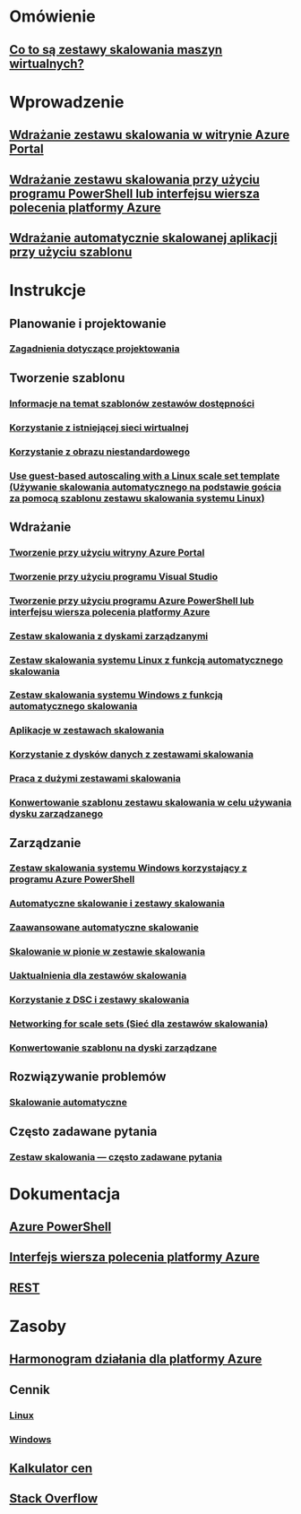 # Omówienie
## [Co to są zestawy skalowania maszyn wirtualnych?](virtual-machine-scale-sets-overview.md)

# Wprowadzenie
## [Wdrażanie zestawu skalowania w witrynie Azure Portal](virtual-machine-scale-sets-portal-create.md)
## [Wdrażanie zestawu skalowania przy użyciu programu PowerShell lub interfejsu wiersza polecenia platformy Azure](virtual-machine-scale-sets-create.md)
## [Wdrażanie automatycznie skalowanej aplikacji przy użyciu szablonu](virtual-machine-scale-sets-deploy-scaling-app-template.md)

# Instrukcje
## Planowanie i projektowanie
### [Zagadnienia dotyczące projektowania](virtual-machine-scale-sets-design-overview.md)

## Tworzenie szablonu
### [Informacje na temat szablonów zestawów dostępności](virtual-machine-scale-sets-mvss-start.md)
### [Korzystanie z istniejącej sieci wirtualnej](virtual-machine-scale-sets-mvss-existing-vnet.md)
### [Korzystanie z obrazu niestandardowego](virtual-machine-scale-sets-mvss-custom-image.md)
### [Use guest-based autoscaling with a Linux scale set template (Używanie skalowania automatycznego na podstawie gościa za pomocą szablonu zestawu skalowania systemu Linux)](virtual-machine-scale-sets-mvss-guest-based-autoscale-linux.md)

## Wdrażanie
### [Tworzenie przy użyciu witryny Azure Portal](virtual-machine-scale-sets-portal-create.md)
### [Tworzenie przy użyciu programu Visual Studio](virtual-machine-scale-sets-vs-create.md)
### [Tworzenie przy użyciu programu Azure PowerShell lub interfejsu wiersza polecenia platformy Azure](virtual-machine-scale-sets-create.md)
### [Zestaw skalowania z dyskami zarządzanymi](virtual-machine-scale-sets-managed-disks.md)
### [Zestaw skalowania systemu Linux z funkcją automatycznego skalowania](virtual-machine-scale-sets-linux-autoscale.md)
### [Zestaw skalowania systemu Windows z funkcją automatycznego skalowania](virtual-machine-scale-sets-windows-autoscale.md)
### [Aplikacje w zestawach skalowania](virtual-machine-scale-sets-deploy-app.md)
### [Korzystanie z dysków danych z zestawami skalowania](virtual-machine-scale-sets-attached-disks.md)
### [Praca z dużymi zestawami skalowania](virtual-machine-scale-sets-placement-groups.md)
### [Konwertowanie szablonu zestawu skalowania w celu używania dysku zarządzanego](virtual-machine-scale-sets-convert-template-to-md.md)



## Zarządzanie
### [Zestaw skalowania systemu Windows korzystający z programu Azure PowerShell](virtual-machine-scale-sets-windows-manage.md)
### [Automatyczne skalowanie i zestawy skalowania](virtual-machine-scale-sets-autoscale-overview.md)
### [Zaawansowane automatyczne skalowanie](../monitoring-and-diagnostics/insights-advanced-autoscale-virtual-machine-scale-sets.md)
### [Skalowanie w pionie w zestawie skalowania](virtual-machine-scale-sets-vertical-scale-reprovision.md)
### [Uaktualnienia dla zestawów skalowania](virtual-machine-scale-sets-upgrade-scale-set.md)
### [Korzystanie z DSC i zestawy skalowania](virtual-machine-scale-sets-dsc.md)
### [Networking for scale sets (Sieć dla zestawów skalowania)](virtual-machine-scale-sets-networking.md)
### [Konwertowanie szablonu na dyski zarządzane](virtual-machine-scale-sets-convert-template-to-md.md)

## Rozwiązywanie problemów
### [Skalowanie automatyczne](virtual-machine-scale-sets-troubleshoot.md)

## Często zadawane pytania
### [Zestaw skalowania — często zadawane pytania](virtual-machine-scale-sets-faq.md)

# Dokumentacja
## [Azure PowerShell](/powershell/azure/overview)
## [Interfejs wiersza polecenia platformy Azure](../virtual-machines/azure-cli-arm-commands.md)
## [REST](/rest/api/virtualmachinescalesets/)

# Zasoby
## [Harmonogram działania dla platformy Azure](https://azure.microsoft.com/roadmap/?category=compute)
## Cennik 
### [Linux](https://azure.microsoft.com/pricing/details/virtual-machine-scale-sets/linux/)
### [Windows](https://azure.microsoft.com/pricing/details/virtual-machine-scale-sets/windows/)
## [Kalkulator cen](https://azure.microsoft.com/pricing/calculator/)
## [Stack Overflow](http://stackoverflow.com/questions/tagged/azure-vm-scale-set)
